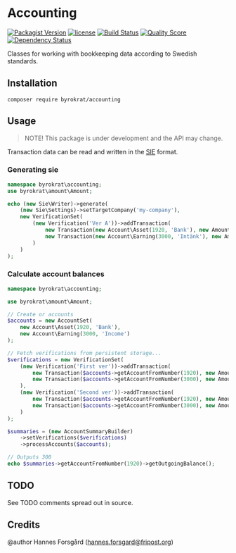 # Accounting

[![Packagist Version](https://img.shields.io/packagist/v/byrokrat/accounting.svg?style=flat-square)](https://packagist.org/packages/byrokrat/accounting)
[![license](https://img.shields.io/github/license/byrokrat/accounting.svg?maxAge=2592000&style=flat-square)](LICENSE)
[![Build Status](https://img.shields.io/travis/byrokrat/accounting/master.svg?style=flat-square)](https://travis-ci.org/byrokrat/accounting)
[![Quality Score](https://img.shields.io/scrutinizer/g/byrokrat/accounting.svg?style=flat-square)](https://scrutinizer-ci.com/g/byrokrat/accounting)
[![Dependency Status](https://img.shields.io/gemnasium/byrokrat/accounting.svg?style=flat-square)](https://gemnasium.com/byrokrat/accounting)


Classes for working with bookkeeping data according to Swedish standards.

Installation
------------
```shell
composer require byrokrat/accounting
```

Usage
-----
> NOTE! This package is under development and the API may change.

Transaction data can be read and written in the [SIE](http://www.sie.se/) format.

### Generating sie
<!-- @expectOutput /^\#FLAGGA 0/ -->
```php
namespace byrokrat\accounting;
use byrokrat\amount\Amount;

echo (new Sie\Writer)->generate(
    (new Sie\Settings)->setTargetCompany('my-company'),
    new VerificationSet(
        (new Verification('Ver A'))->addTransaction(
            new Transaction(new Account\Asset(1920, 'Bank'), new Amount('100')),
            new Transaction(new Account\Earning(3000, 'Intänk'), new Amount('-100'))
        )
    )
);
```

### Calculate account balances
<!-- @expectOutput /^300\.00$/ -->
```php
namespace byrokrat\accounting;

use byrokrat\amount\Amount;

// Create or accounts
$accounts = new AccountSet(
    new Account\Asset(1920, 'Bank'),
    new Account\Earning(3000, 'Income')
);

// Fetch verifications from persistent storage...
$verifications = new VerificationSet(
    (new Verification('First ver'))->addTransaction(
        new Transaction($accounts->getAccountFromNumber(1920), new Amount('100')),
        new Transaction($accounts->getAccountFromNumber(3000), new Amount('-100'))
    ),
    (new Verification('Second ver'))->addTransaction(
        new Transaction($accounts->getAccountFromNumber(1920), new Amount('200')),
        new Transaction($accounts->getAccountFromNumber(3000), new Amount('-200'))
    )
);

$summaries = (new AccountSummaryBuilder)
    ->setVerifications($verifications)
    ->processAccounts($accounts);

// Outputs 300
echo $summaries->getAccountFromNumber(1920)->getOutgoingBalance();
```

TODO
----
See TODO comments spread out in source.

Credits
-------
@author Hannes Forsgård (hannes.forsgard@fripost.org)
